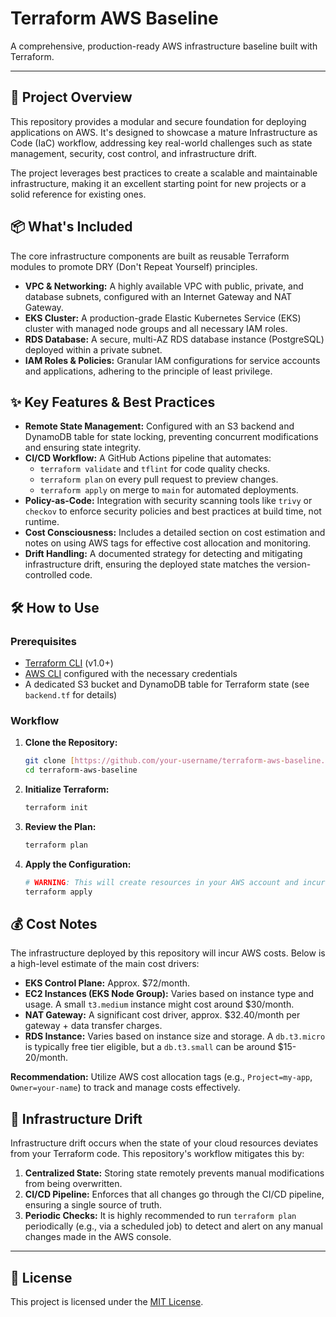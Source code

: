 # Terraform AWS Baseline

A comprehensive, production-ready AWS infrastructure baseline built with Terraform.

---

## 🚀 Project Overview

This repository provides a modular and secure foundation for deploying applications on AWS. It's designed to showcase a mature Infrastructure as Code (IaC) workflow, addressing key real-world challenges such as state management, security, cost control, and infrastructure drift.

The project leverages best practices to create a scalable and maintainable infrastructure, making it an excellent starting point for new projects or a solid reference for existing ones.

## 📦 What's Included

The core infrastructure components are built as reusable Terraform modules to promote DRY (Don't Repeat Yourself) principles.

- **VPC & Networking:** A highly available VPC with public, private, and database subnets, configured with an Internet Gateway and NAT Gateway.
- **EKS Cluster:** A production-grade Elastic Kubernetes Service (EKS) cluster with managed node groups and all necessary IAM roles.
- **RDS Database:** A secure, multi-AZ RDS database instance (PostgreSQL) deployed within a private subnet.
- **IAM Roles & Policies:** Granular IAM configurations for service accounts and applications, adhering to the principle of least privilege.

## ✨ Key Features & Best Practices

- **Remote State Management:** Configured with an S3 backend and DynamoDB table for state locking, preventing concurrent modifications and ensuring state integrity.
- **CI/CD Workflow:** A GitHub Actions pipeline that automates:
    - `terraform validate` and `tflint` for code quality checks.
    - `terraform plan` on every pull request to preview changes.
    - `terraform apply` on merge to `main` for automated deployments.
- **Policy-as-Code:** Integration with security scanning tools like `trivy` or `checkov` to enforce security policies and best practices at build time, not runtime.
- **Cost Consciousness:** Includes a detailed section on cost estimation and notes on using AWS tags for effective cost allocation and monitoring.
- **Drift Handling:** A documented strategy for detecting and mitigating infrastructure drift, ensuring the deployed state matches the version-controlled code.

## 🛠️ How to Use

### Prerequisites

- [Terraform CLI](https://developer.hashicorp.com/terraform/downloads) (v1.0+)
- [AWS CLI](https://aws.amazon.com/cli/) configured with the necessary credentials
- A dedicated S3 bucket and DynamoDB table for Terraform state (see `backend.tf` for details)

### Workflow

1.  **Clone the Repository:**
    ```bash
    git clone [https://github.com/your-username/terraform-aws-baseline.git](https://github.com/your-username/terraform-aws-baseline.git)
    cd terraform-aws-baseline
    ```
2.  **Initialize Terraform:**
    ```bash
    terraform init
    ```
3.  **Review the Plan:**
    ```bash
    terraform plan
    ```
4.  **Apply the Configuration:**
    ```bash
    # WARNING: This will create resources in your AWS account and incur costs.
    terraform apply
    ```

## 💰 Cost Notes

The infrastructure deployed by this repository will incur AWS costs. Below is a high-level estimate of the main cost drivers:

- **EKS Control Plane:** Approx. $72/month.
- **EC2 Instances (EKS Node Group):** Varies based on instance type and usage. A small `t3.medium` instance might cost around $30/month.
- **NAT Gateway:** A significant cost driver, approx. $32.40/month per gateway + data transfer charges.
- **RDS Instance:** Varies based on instance size and storage. A `db.t3.micro` is typically free tier eligible, but a `db.t3.small` can be around $15-20/month.

**Recommendation:** Utilize AWS cost allocation tags (e.g., `Project=my-app`, `Owner=your-name`) to track and manage costs effectively.

## 🚦 Infrastructure Drift

Infrastructure drift occurs when the state of your cloud resources deviates from your Terraform code. This repository's workflow mitigates this by:

1.  **Centralized State:** Storing state remotely prevents manual modifications from being overwritten.
2.  **CI/CD Pipeline:** Enforces that all changes go through the CI/CD pipeline, ensuring a single source of truth.
3.  **Periodic Checks:** It is highly recommended to run `terraform plan` periodically (e.g., via a scheduled job) to detect and alert on any manual changes made in the AWS console.

---

## 📄 License

This project is licensed under the [MIT License](LICENSE).
